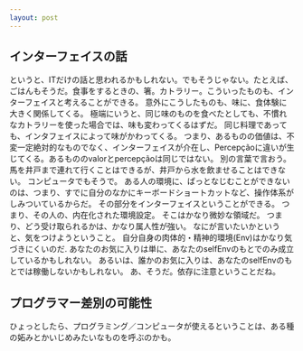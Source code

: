```yaml
---
layout: post
---
```


## インターフェイスの話
というと、ITだけの話と思われるかもしれない。でもそうじゃない。たとえば、ごはんもそうだ。食事をするときの、箸。カトラリー。こういったものも、インターフェイスと考えることができる。
意外にこうしたものも、味に、食体験に大きく関係してくる。
極端にいうと、同じ味のものを食べたとしても、不慣れなカトラリーを使った場合では、味も変わってくるはずだ。
同じ料理であっても、インタフェイスによって味がかわってくる。
つまり、あるものの価値は、不変一定絶対的なものでなく、インターフェイスが介在し、Percepçãoに違いが生じてくる。あるもののvalorとpercepçãoは同じではない。
別の言葉で言おう。
馬を井戸まで連れて行くことはできるが、井戸から水を飲ませることはできない。
コンピュータでもそうで。
ある人の環境に、ぱっとなじむことができないのは、つまり、すでに自分のなかにキーボードショートカットなど、操作体系がしみついているからだ。
その部分をインターフェイスということができる。
つまり、その人の、内在化された環境設定。
そこはかなり微妙な領域だ。
つまり、どう受け取られるかは、かなり属人性が強い。
なにが言いたいかというと、気をつけようということ。
自分自身の肉体的・精神的環境(Env)はかなり気づきにくいのだ.
あなたのお気に入りは単に、あなたのselfEnvのもとでのみ成立しているかもしれない。
あるいは、誰かのお気に入りは、あなたのselfEnvのもとでは稼働しないかもしれない。
あ、そうだ。依存に注意ということだね。

## プログラマー差別の可能性
ひょっとしたら、プログラミング／コンピュータが使えるということは、ある種の妬みとかいじめみたいなものを呼ぶのかも。
